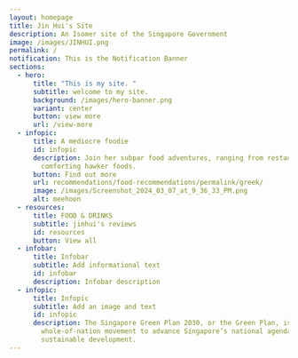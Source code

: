 ```yaml
---
layout: homepage
title: Jin Hui's Site
description: An Isomer site of the Singapore Government
image: /images/JINHUI.png
permalink: /
notification: This is the Notification Banner
sections:
  - hero:
      title: "This is my site. "
      subtitle: welcome to my site.
      background: /images/hero-banner.png
      variant: center
      button: view more
      url: /view-more
  - infopic:
      title: A mediocre foodie
      id: infopic
      description: Join her subpar food adventures, ranging from restaurants to
        comforting hawker foods.
      button: Find out more
      url: recommendations/food-recommendations/permalink/greek/
      image: /images/Screenshot_2024_03_07_at_9_36_33_PM.png
      alt: meehoon
  - resources:
      title: FOOD & DRINKS
      subtitle: jinhui's reviews
      id: resources
      button: View all
  - infobar:
      title: Infobar
      subtitle: Add informational text
      id: infobar
      description: Infobar description
  - infopic:
      title: Infopic
      subtitle: Add an image and text
      id: infopic
      description: The Singapore Green Plan 2030, or the Green Plan, is a
        whole-of-nation movement to advance Singapore’s national agenda on
        sustainable development.
---
```

